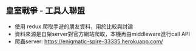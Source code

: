 
## 皇室戰爭 - 工具人聯盟

- 使用 redux 爬取手遊的朋友資料，用於比較與討論
- 資料來源是自架server對官方網站爬取，本機再由middleware進行call API
- 爬蟲server: https://enigmatic-spire-33335.herokuapp.com/
